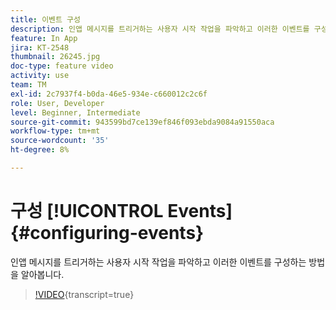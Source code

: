 ```yaml
---
title: 이벤트 구성
description: 인앱 메시지를 트리거하는 사용자 시작 작업을 파악하고 이러한 이벤트를 구성하는 방법을 알아봅니다.
feature: In App
jira: KT-2548
thumbnail: 26245.jpg
doc-type: feature video
activity: use
team: TM
exl-id: 2c7937f4-b0da-46e5-934e-c660012c2c6f
role: User, Developer
level: Beginner, Intermediate
source-git-commit: 943599bd7ce139ef846f093ebda9084a91550aca
workflow-type: tm+mt
source-wordcount: '35'
ht-degree: 8%

---
```


# 구성 [!UICONTROL Events] {#configuring-events}

인앱 메시지를 트리거하는 사용자 시작 작업을 파악하고 이러한 이벤트를 구성하는 방법을 알아봅니다.

>[!VIDEO](https://video.tv.adobe.com/v/26245?learn=on){transcript=true}

